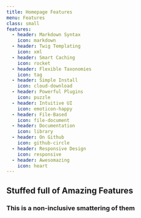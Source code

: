 ```yaml
---
title: Homepage Features
menu: Features
class: small
features:
  - header: Markdown Syntax
    icon: markdown
  - header: Twig Templating
    icon: xml
  - header: Smart Caching
    icon: rocket
  - header: Flexible Taxonomies
    icon: tag
  - header: Simple Install
    icon: cloud-download
  - header: Powerful Plugins
    icon: puzzle
  - header: Intuitive UI
    icon: emoticon-happy
  - header: File-Based
    icon: file-document
  - header: Documentation
    icon: library
  - header: On Github
    icon: github-circle
  - header: Responsive Design
    icon: responsive
  - header: Awesomazing
    icon: heart
---
```


## Stuffed full of Amazing Features
### This is a non-inclusive smattering of them
